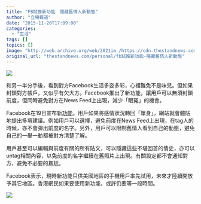 ```yaml
---
title: "FB試推新功能　隱藏舊情人新動態"
author: "立場報道"
date: "2015-11-20T17:09:00"
categories:
  - "生活"
tags: []
topics: []
image: "http://web.archive.org/web/2021im_/https://cdn.thestandnews.com/media/photos/cache/fb-14_yg71r_1200x0.png"
original_url: "thestandnews.com/personal/fb試推新功能-隱藏舊情人新動態"
---
```

![](http://web.archive.org/web/2021im_/https://cdn.thestandnews.com/media/photos/cache/fb-14_yg71r_1200x0.png)

和另一半分手後，看到對方Facebook生活多姿多彩，心裡難免不是味兒。但如果封鎖對方帳戶，又似乎有欠大方。Facebook推出了新功能，讓用戶可以無須封鎖前度，但同時避免對方在News Feed上出現，減少「眼冤」的機會。

Facebook在19日宣布新[功能](http://web.archive.org/web/20210629061333/http://newsroom.fb.com/news/2015/11/improving-the-experience-when-relationships-end/)。用戶如果將感情狀況轉回「單身」，網站就會體貼地提出多項建議。例如用戶可以選擇，避免前度在News Feed上出現，在tag人的時候，亦不會彈出前度的名字。另外，用戶可以限制舊情人看到自己的動態，避免自己的一舉一動都被對方清楚了解。

用戶甚至可以編輯與前度有關的所有貼文，可以隱藏這些不堪回首的情史，亦可以untag相關內容，以免前度的名字繼續在舊照片上出現。有關設定都不會通知對方，避免不必要的尷尬。

Facebook表示，現時新功能只供美國地區的手機用戶率先試用，未來才陸續開放予其它地區。香港網民如果要使用新功能，或許仍要等一段時間。

[![](http://web.archive.org/web/2021im_/https://cdn.thestandnews.com/media/photos/cache/TwoPhones_8YCtz_1200x0.jpg)](http://web.archive.org/web/20210629061333/https://cdn.thestandnews.com/media/photos/cache/TwoPhones_8YCtz_1200x0.jpg)